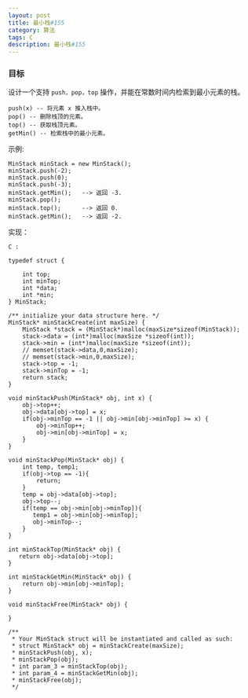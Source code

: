 ```yaml
---
layout: post
title: 最小栈#155
category: 算法
tags: C
description: 最小栈#155
--- 
```


### 目标

设计一个支持 `push，pop，top` 操作，并能在常数时间内检索到最小元素的栈。

	push(x) -- 将元素 x 推入栈中。
	pop() -- 删除栈顶的元素。
	top() -- 获取栈顶元素。
	getMin() -- 检索栈中的最小元素。
示例:
	
	MinStack minStack = new MinStack();
	minStack.push(-2);
	minStack.push(0);
	minStack.push(-3);
	minStack.getMin();   --> 返回 -3.
	minStack.pop();
	minStack.top();      --> 返回 0.
	minStack.getMin();   --> 返回 -2.
	
实现：

`C :`
	
	typedef struct {
	   
	    int top;
	    int minTop;
	    int *data;
	    int *min;
	} MinStack;
	
	/** initialize your data structure here. */
	MinStack* minStackCreate(int maxSize) {
	    MinStack *stack = (MinStack*)malloc(maxSize*sizeof(MinStack));
	    stack->data = (int*)malloc(maxSize *sizeof(int));
	    stack->min = (int*)malloc(maxSize *sizeof(int));
	    // memset(stack->data,0,maxSize);
	    // memset(stack->min,0,maxSize);
	    stack->top = -1;
	    stack->minTop = -1;
	    return stack;
	}
	
	void minStackPush(MinStack* obj, int x) {
	    obj->top++;
	    obj->data[obj->top] = x;
	    if(obj->minTop == -1 || obj->min[obj->minTop] >= x) {
	        obj->minTop++;
	        obj->min[obj->minTop] = x;
	    }
	}
	
	void minStackPop(MinStack* obj) {
	    int temp, temp1;
	    if(obj->top == -1){
	        return;
	    }
	    temp = obj->data[obj->top];
	    obj->top--;
	    if(temp == obj->min[obj->minTop]){
	       temp1 = obj->min[obj->minTop];
	       obj->minTop--;
	    }
	}
	
	int minStackTop(MinStack* obj) {
	   return obj->data[obj->top];
	}
	
	int minStackGetMin(MinStack* obj) {
	    return obj->min[obj->minTop];
	}
	
	void minStackFree(MinStack* obj) {
	
	}
	
	/**
	 * Your MinStack struct will be instantiated and called as such:
	 * struct MinStack* obj = minStackCreate(maxSize);
	 * minStackPush(obj, x);
	 * minStackPop(obj);
	 * int param_3 = minStackTop(obj);
	 * int param_4 = minStackGetMin(obj);
	 * minStackFree(obj);
	 */


